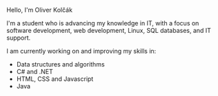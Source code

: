 Hello, I'm Oliver Kolčák </br>

I'm a student who is advancing my knowledge in IT, with a focus on software development, web development, Linux, SQL databases, and IT support. </br>

I am currently working on and improving my skills in: </br>

- Data structures and algorithms </br>
- C# and .NET </br>
- HTML, CSS and Javascript </br>
- Java </br>

